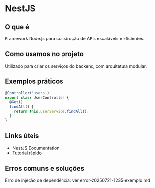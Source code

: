 # NestJS

## O que é
Framework Node.js para construção de APIs escaláveis e eficientes.

## Como usamos no projeto
Utilizado para criar os serviços do backend, com arquitetura modular.

## Exemplos práticos
```typescript
@Controller('users')
export class UserController {
  @Get()
  findAll() {
    return this.userService.findAll();
  }
}
```

## Links úteis
- [NestJS Documentation](https://docs.nestjs.com/)
- [Tutorial rápido](https://docs.nestjs.com/first-steps)

## Erros comuns e soluções
Erro de injeção de dependência: ver error-20250721-1235-exemplo.md
